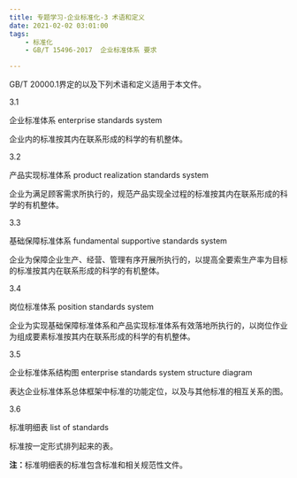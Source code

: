 ```yaml
---
title: 专题学习-企业标准化-3 术语和定义
date: 2021-02-02 03:01:00
tags: 
	- 标准化
	- GB/T 15496-2017  企业标准体系 要求

---
```


GB/T 20000.1界定的以及下列术语和定义适用于本文件。

3.1

企业标准体系 enterprise standards system

企业内的标准按其内在联系形成的科学的有机整体。

3.2

产品实现标准体系 product realization standards system

企业为满足顾客需求所执行的，规范产品实现全过程的标准按其内在联系形成的科学的有机整体。

3.3

基础保障标准体系 fundamental supportive standards system

企业为保障企业生产、经营、管理有序开展所执行的，以提高全要索生产率为目标的标准按其内在联系形成的科学的有机整体。

3.4

岗位标准体系 position standards system

企业为实现基础保障标准体系和产品实现标准体系有效落地所执行的，以岗位作业为组成要素标准按其内在联系形成的科学的有机整体。

3.5

企业标准体系结构图 enterprise standards system structure diagram

表达企业标准体系总体框架中标准的功能定位，以及与其他标准的相互关系的图。

3.6

标准明细表 list of standards

标准按一定形式排列起来的表。

<b>注：</b>标准明细表的标准包含标准和相关规范性文件。

